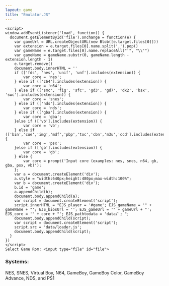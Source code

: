 ```yaml
---
layout: game
title: "Emulator.JS"
---
```


    <script>
	window.addEventListener('load', function() {
	  document.getElementById('file').onchange = function(e) {
	    var gameUrl = URL.createObjectURL(new Blob([e.target.files[0]]))
		var extension = e.target.files[0].name.split('.').pop()
		var gameName = e.target.files[0].name.replaceAll("'", "\\'")
		var gameName = gameName.substr(0, gameName.length - extension.length - 1)
		e.target.remove()
		document.body.innerHTML = ''
		if (['fds', 'nes', 'unif', 'unf'].includes(extension)) {
		    var core = 'nes';
		} else if (['z64'].includes(extension)) {
		    var core = 'n64';
		} else if (['smc', 'fig', 'sfc', 'gd3', 'gd7', 'dx2', 'bsx', 'swc'].includes(extension)) {
		    var core = 'snes';
		} else if (['nds'].includes(extension)) {
		    var core = 'nds';
		} else if (['gba'].includes(extension)) {
		    var core = 'gba';
		}else if (['vb'].includes(extension)) {
		    var core = 'vb';
		} else if (['bin','cue','img','mdf','pbp','toc','cbn','m3u','ccd'].includes(extension)) {
		    var core = 'psx';
		}else if (['gb'].includes(extension)) {
		    var core = 'gb';
		} else {
		    var core = prompt('Input core (examples: nes, snes, n64, gb, gba, psx, vb)');
		};
		var a = document.createElement('div');
		a.style = "width:640px;height:480px;max-width:100%";
		var b = document.createElement('div');
		b.id = 'game';
		a.appendChild(b);
		document.body.appendChild(a);
		var script = document.createElement('script');
		script.innerHTML = "EJS_player = '#game'; EJS_gameName = '" + gameName + "'; EJS_biosUrl = ''; EJS_gameUrl = '" + gameUrl + "'; EJS_core = '" + core + "'; EJS_pathtodata = 'data/'; ";
		document.body.appendChild(script);
		var script = document.createElement('script');
		script.src = 'data/loader.js';
		document.body.appendChild(script);
      }
    })
    </script>
    Select Game Rom: <input type="file" id="file">


<h3>Systems:</h3>
<p>NES, SNES, Virtual Boy, N64, GameBoy, GameBoy Color, GameBoy Advance, NDS, and PS1</p>
